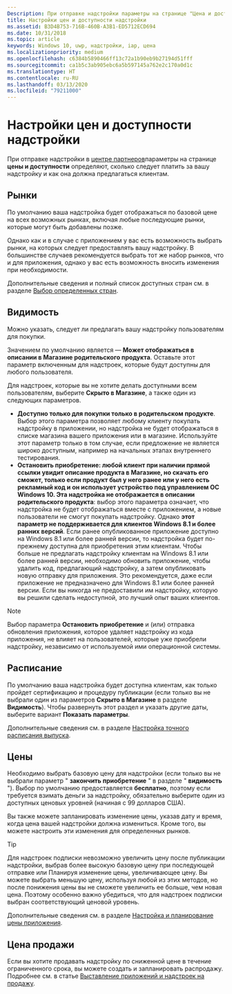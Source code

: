 ```yaml
---
Description: При отправке надстройки параметры на странице "Цена и доступность" определяют цену на вашу надстройку, а также то, как она должна предоставляться клиентам.
title: Настройки цен и доступности надстройки
ms.assetid: B3D4B753-716B-460B-A3B1-ED5712ECD694
ms.date: 10/31/2018
ms.topic: article
keywords: Windows 10, uwp, надстройки, iap, цена
ms.localizationpriority: medium
ms.openlocfilehash: c6384b5890466ff13c72a1b90eb9b27194d51fff
ms.sourcegitcommit: ca1b5c3ab905ebc6a5b597145a762e2c170a0d1c
ms.translationtype: HT
ms.contentlocale: ru-RU
ms.lasthandoff: 03/13/2020
ms.locfileid: "79211000"
---
```

# <a name="set-add-on-pricing-and-availability"></a>Настройки цен и доступности надстройки

При отправке надстройки в [центре партнеров](https://partner.microsoft.com/dashboard)параметры на странице **цены и доступности** определяют, сколько следует платить за вашу надстройку и как она должна предлагаться клиентам.

## <a name="markets"></a>Рынки

По умолчанию ваша надстройка будет отображаться по базовой цене на всех возможных рынках, включая любые последующие рынки, которые могут быть добавлены позже.

Однако как и в случае с приложением у вас есть возможность выбрать рынки, на которых следует предоставлять вашу надстройку. В большинстве случаев рекомендуется выбрать тот же набор рынков, что и для приложения, однако у вас есть возможность вносить изменения при необходимости. 

Дополнительные сведения и полный список доступных стран см. в разделе [Выбор определенных стран](define-pricing-and-market-selection.md).

## <a name="visibility"></a>Видимость

Можно указать, следует ли предлагать вашу надстройку пользователям для покупки. 

Значением по умолчанию является — **Может отображаться в описании в Магазине родительского продукта**. Оставьте этот параметр включенным для надстроек, которые будут доступны для любого пользователя. 

Для надстроек, которые вы не хотите делать доступными всем пользователям, выберите **Скрыто в Магазине**, а также один из следующих параметров.

-   **Доступно только для покупки только в родительском продукте**. Выбор этого параметра позволяет любому клиенту покупать надстройку в приложении, но надстройка не будет отображаться в списке магазина вашего приложения или в магазине. Используйте этот параметр только в том случае, если предложение не является широко доступным, например на начальных этапах внутреннего тестирования.
-   **Остановить приобретение: любой клиент при наличии прямой ссылки увидит описание продукта в Магазине, но скачать его сможет, только если продукт был у него ранее или у него есть рекламный код и он использует устройство под управлением ОС Windows 10. Эта надстройка не отображается в описании родительского продукта**: выбор этого параметра означает, что надстройка не будет отображаться вместе с приложением, а новые пользователи не смогут покупать надстройку. Однако **этот параметр не поддерживается для клиентов Windows 8.1 и более ранних версий**. Если ранее опубликованное приложение доступно на Windows 8.1 или более ранней версии, то надстройка будет по-прежнему доступна для приобретения этим клиентам. Чтобы больше не предлагать надстройку клиентам на Windows 8.1 или более ранней версии, необходимо обновить приложение, чтобы удалить код, предлагающий надстройку, а затем опубликовать новую отправку для приложения. Это рекомендуется, даже если приложение не предназначено для Windows 8.1 или более ранней версии. Если вы никогда не предоставили им надстройку, которую вы решили сделать недоступной, это лучший опыт ваших клиентов.
    
 > [!NOTE] 
 > Выбор параметра **Остановить приобретение** и (или) отправка обновления приложения, которое удаляет надстройку из кода приложения, не влияет на пользователей, которые уже приобрели надстройку, независимо от используемой ими операционной системы.


## <a name="schedule"></a>Расписание

По умолчанию ваша надстройка будет доступна клиентам, как только пройдет сертификацию и процедуру публикации (если только вы не выбрали один из параметров **Скрыто в Магазине** в разделе **Видимость**). Чтобы развернуть этот раздел и указать другие даты, выберите вариант **Показать параметры**. 

Дополнительные сведения см. в разделе [Настройка точного расписания выпуска](configure-precise-release-scheduling.md).


## <a name="pricing"></a>Цены

Необходимо выбрать базовую цену для надстройки (если только вы не выбрали параметр " **закончить приобретение** " в разделе " **видимость** "). Выбор по умолчанию предоставляется **бесплатно**, поэтому если требуется взимать деньги за надстройку, обязательно выберите один из доступных ценовых уровней (начиная с 99 долларов США).

Вы также можете запланировать изменение цены, указав дату и время, когда цена вашей надстройки должна измениться. Кроме того, вы можете настроить эти изменения для определенных рынков. 

> [!TIP]
> Для надстроек подписки невозможно увеличить цену после публикации надстройки, выбрав более высокую базовую цену при последующей отправке или Планируя изменение цены, увеличивающее цену. Вы можете выбрать меньшую цену, используя любой из этих методов, но после понижения цены вы не сможете увеличить ее больше, чем новая цена. Поэтому особенно важно убедиться, что для надстроек подписки выбран соответствующий ценовой уровень. 

Дополнительные сведения см. в разделе [Настройка и планирование цены приложения](set-and-schedule-app-pricing.md).


## <a name="sale-pricing"></a>Цена продажи

Если вы хотите продавать надстройку по сниженной цене в течение ограниченного срока, вы можете создать и запланировать распродажу. Подробнее см. в статье [Выставление приложений и надстроек на продажу](put-apps-and-add-ons-on-sale.md).




